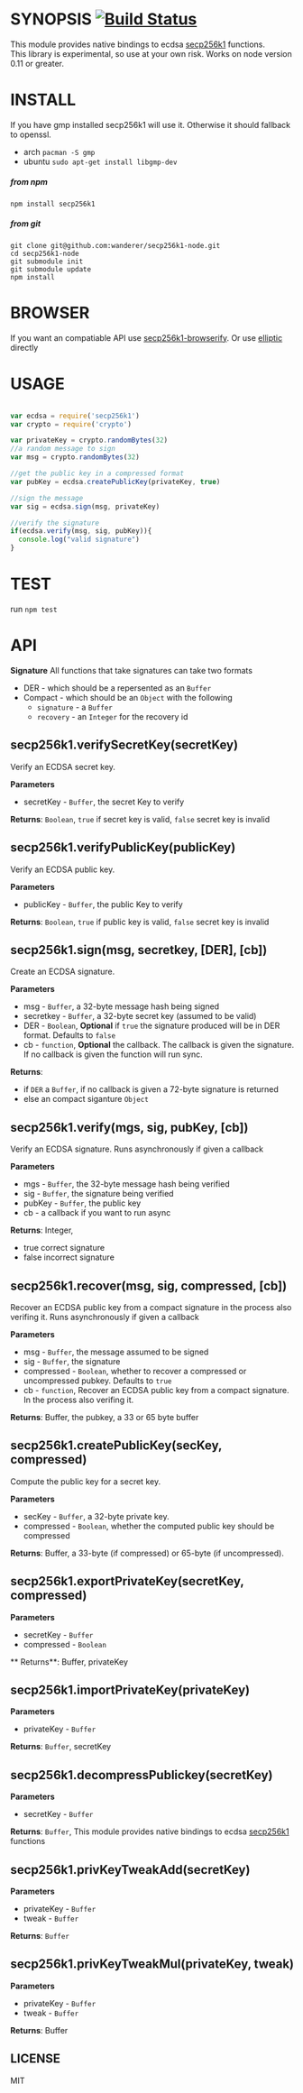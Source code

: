 SYNOPSIS [![Build Status](https://travis-ci.org/wanderer/secp256k1-node.svg?branch=master)](https://travis-ci.org/wanderer/secp256k1-node)
===

This module provides native bindings to ecdsa [secp256k1](https://github.com/bitcoin/secp256k1) functions.   
This library is experimental, so use at your own risk. Works on node version 0.11 or greater.

INSTALL
===
If you have gmp installed secp256k1 will use it. Otherwise it should fallback to openssl.
* arch `pacman -S gmp`
* ubuntu `sudo apt-get install libgmp-dev`

##### from npm

`npm install secp256k1`   

##### from git

`git clone git@github.com:wanderer/secp256k1-node.git`  
`cd secp256k1-node`  
`git submodule init`  
`git submodule update`  
`npm install` 

BROWSER
===
If you want an compatiable API use [secp256k1-browserify](https://github.com/wanderer/secp256k1-browserify). Or use [elliptic](https://github.com/indutny/elliptic) directly

USAGE
===
```javascript

var ecdsa = require('secp256k1')
var crypto = require('crypto')

var privateKey = crypto.randomBytes(32)
//a random message to sign
var msg = crypto.randomBytes(32)

//get the public key in a compressed format
var pubKey = ecdsa.createPublicKey(privateKey, true)

//sign the message
var sig = ecdsa.sign(msg, privateKey)

//verify the signature
if(ecdsa.verify(msg, sig, pubKey)){
  console.log("valid signature")
}

```

TEST
===
run `npm test`
 
API
===
**Signature**
All functions that take signatures can take two formats
* DER - which should be a repersented as an `Buffer`
* Compact - which should be an `Object` with the following
  - `signature` - a `Buffer`
  - `recovery` - an `Integer` for the recovery id

secp256k1.verifySecretKey(secretKey) 
-----------------------------
Verify an ECDSA secret key.

**Parameters**

* secretKey - `Buffer`, the secret Key to verify

**Returns**: `Boolean`, `true` if secret key is valid, `false` secret key is invalid

secp256k1.verifyPublicKey(publicKey) 
-----------------------------
Verify an ECDSA public key.

**Parameters**

* publicKey - `Buffer`, the public Key to verify

**Returns**: `Boolean`, `true` if public key is valid, `false` secret key is invalid

secp256k1.sign(msg, secretkey, [DER], [cb]) 
-----------------------------
Create an ECDSA signature.

**Parameters**

* msg - `Buffer`,  a 32-byte message hash being signed 
* secretkey - `Buffer`, a 32-byte secret key (assumed to be valid)
* DER - `Boolean`, **Optional**  if `true` the signature produced will be in DER format. Defaults to `false`
* cb - `function`, **Optional** the callback. The callback is given the signature. If no callback is given the function will run sync.

**Returns**:

* if `DER` a `Buffer`, if no callback is given a 72-byte signature is returned  
* else an compact siganture `Object`

secp256k1.verify(mgs, sig, pubKey, [cb]) 
-----------------------------
Verify an ECDSA signature.  Runs asynchronously if given a callback

**Parameters**
* mgs - `Buffer`, the 32-byte message hash being verified
* sig - `Buffer`, the signature being verified
* pubKey - `Buffer`, the public key
* cb - a callback if you want to run async
 
**Returns**: Integer,  
   - true correct signature
   - false incorrect signature

secp256k1.recover(msg, sig, compressed, [cb]) 
-----------------------------
Recover an ECDSA public key from a compact signature in the process also verifing it.  Runs asynchronously if given a callback

**Parameters**
* msg - `Buffer`, the message assumed to be signed
* sig - `Buffer`, the signature
* compressed - `Boolean`, whether to recover a compressed or uncompressed pubkey. Defaults to `true`
* cb - `function`, Recover an ECDSA public key from a compact signature. In the process also verifing it.

**Returns**: Buffer, the pubkey, a 33 or 65 byte buffer

secp256k1.createPublicKey(secKey, compressed) 
-----------------------------
Compute the public key for a secret key.

**Parameters**
* secKey - `Buffer`, a 32-byte private key.
* compressed - `Boolean`, whether the computed public key should be compressed

**Returns**: Buffer, a 33-byte (if compressed) or 65-byte (if uncompressed).

secp256k1.exportPrivateKey(secretKey, compressed) 
-----------------------------

**Parameters**
* secretKey - `Buffer`
* compressed - `Boolean`

** Returns**: Buffer, privateKey

secp256k1.importPrivateKey(privateKey) 
-----------------------------

**Parameters**
* privateKey - `Buffer`

**Returns**: `Buffer`, secretKey

secp256k1.decompressPublickey(secretKey) 
-----------------------------

**Parameters**
* secretKey - `Buffer`

**Returns**: `Buffer`, This module provides native bindings to ecdsa [secp256k1](https://github.com/bitcoin/secp256k1) functions

secp256k1.privKeyTweakAdd(secretKey) 
-----------------------------
**Parameters**
* privateKey - `Buffer`
* tweak - `Buffer`

**Returns**: `Buffer`

secp256k1.privKeyTweakMul(privateKey, tweak) 
-----------------------------
**Parameters**
* privateKey - `Buffer`
* tweak - `Buffer`

**Returns**: Buffer


LICENSE
-----------------------------
MIT
